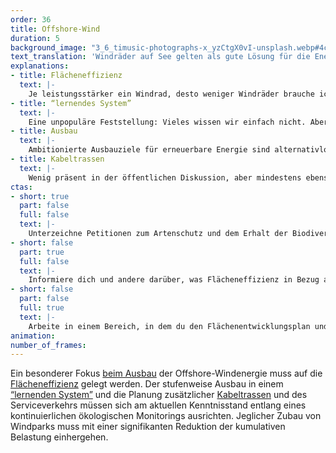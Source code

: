 ```yaml
---
order: 36
title: Offshore-Wind
duration: 5
background_image: "3_6_timusic-photographs-x_yzCtgX0vI-unsplash.webp#4cd4ff"
text_translation: 'Windräder auf See gelten als gute Lösung für die Energie der Zukunft. Allerdings nur, wenn sie nicht mehr zerstören, als sie retten. Der Schaden, den sie im Meer anrichten, ließe sich mit innovativer Technik abmildern: die Gründungen könnten leiser werden, die Unmengen an Kabel, die den Strom an Land bringen, behutsam durchs Watt verlegt, und bei Massenvogelzügen könnte man die Dinger einfach automatisch abschalten.'
explanations:
- title: Flächeneffizienz
  text: |-
    Je leistungsstärker ein Windrad, desto weniger Windräder brauche ich, um die gesetzten Ausbauziele zu erreichen, und desto weniger Fläche muss ich dafür im Meer besetzen, die man eigentlich besser in Ruhe lassen sollte. 2020 neu installierte Offshore-Windräder <span class="sidenote"><cite class="icon-link_external"><a href="https://windeurope.org/intelligence-platform/product/offshore-wind-in-europe-key-trends-and-statistics-2020/" target="_blank" rel="noopener">"Offshore wind in Europe - key trends and statistics 2020" / WindEurope</a></cite><span>hatten</span></span> eine durchschnittliche Kapazität von 8 Megawatt, vier Jahre später sind die ersten Turbinen mit 16 Megawatt Leistung <span class="sidenote"><cite class="icon-link_external"><a href="https://www.erneuerbareenergien.de/technologie/offshore-wind/videos-die-groessten-windturbinen-der-welt" target="_blank" rel="noopener">"Die größten Windturbinen der Welt" / Erneuerbare Energien</a></cite><span>marktreif</span></span> und damit ist das Ende der Fahnenstange noch nicht erreicht. Die knapp 4400 Turbinen in dieser Größenordnung, die wir für das <span class="sidenote"><cite class="icon-link_external"><a href="https://de.statista.com/statistik/daten/studie/1331477/umfrage/ziele-des-deutschen-ausbaus-von-offshore-windenergie/" target="_blank" rel="noopener">"Ziele des deutschen Ausbaus von Offshore-Windenergie 2023 bis 2045" / Statista</a></cite><span>bis 2045 gesetzte Ausbauziel</span></span> von 70 Gigawatt bräuchten, sind immer noch viel mehr, <span class="expander"><span class="trigger">als für die Meere gut sind,</span><span class="info">das wären ca. 4400 weniger</span></span> aber immerhin ist das nur etwas mehr als ein Drittel der 12.700 Anlagen, die wir benötigen würden, wenn wir von der heutigen Durchschnittsleistung von <span class="sidenote"><cite class="icon-link_external"><a href="https://energy-charts.info/charts/installed_power/chart.htm?l=de&c=DE&legendItems=cya&year=2023" target="_blank" rel="noopener">Zahlen von 2023: Offshore-Gesamtkapazität 8,5 GW (EnergyCharts) geteilt durch 1566 Anlagen (Statista)</a></cite><span>5,5 Megawatt</span></span> pro aktiver Anlage ausgingen. Und: knapp <span class="sidenote"><cite class="icon-link_external"><a href="https://de.statista.com/statistik/daten/studie/270856/umfrage/installierte-windenergieleistung-auf-see-in-deutschland/" target="_blank" rel="noopener">"Anzahl der Offshore-Windenergieanlagen* in Deutschland in den Jahren 2013 bis 2023" / Statista</a></cite><span>1600</span></span> haben wir schon, für die wir keine neuen Flächen in Beschlag nehmen müssten, wenn wir sie nach und nach durch leistungsstärkere Versionen <span class="sidenote"><cite class="icon-link_external"><a href="https://de.wikipedia.org/wiki/Repowering" target="_blank" rel="noopener">"Repowering" / Wikipedia</a></cite><span>ersetzen</span></span>.
- title: “lernendes System”
  text: |-
    Eine unpopuläre Feststellung: Vieles wissen wir einfach nicht. Aber zum Glück werden wir einiges davon noch lernen. Das gilt immer und überall, aber hier insbesondere für die ökologischen Auswirkungen von Offshore-Vorhaben, die für jeden spezifischen Standort und in der Summe genau geprüft, <span class="sidenote"><cite class="icon-link_external"><a href="https://arc.net/l/quote/sfsrheog" target="_blank" rel="noopener">HOVER "Gründlich ist schneller" / Örsted EnergieWinde</a></cite><span>beobachtet und erforscht werden müssen</span></span>. Dafür braucht es Monitoring-Systeme, die nicht einfach einmal aufgesetzt und dann genau so weiterbetrieben werden, sondern solche, die sich beständig am neu Gelernten aus Praxis und Wissenschaft re-orientieren, damit der Kurs projektübergreifend immer wieder in die ökologischst mögliche Richtung korrigiert werden kann.
- title: Ausbau
  text: |-
    Ambitionierte Ausbauziele für erneuerbare Energie sind alternativlos. Ein massiver Ausbau der Offshore-Windenergie ist beim derzeitigen Stand alternativer Energien alternativlos. Eine <span class="sidenote"><cite class="icon-link_external"><a href="https://www.nabu.de/natur-und-landschaft/meere/meeresschutzgebiete/nord-und-ostsee/27787.html" target="_blank" rel="noopener">"Marine Raumordnung in Nord- und Ostsee" / NABU</a></cite><span>Meeresraumordnung,</span></span> die Windparks gerne in Meeresschutzgebiete quetscht, um bestehende Nutzungen zum Beispiel durch Schifffahrt oder Sandabbau nicht zu beeinträchtigen, ist es <span class="sidenote"><cite class="icon-link_external"><a href="https://www.nabu.de/natur-und-landschaft/meere/offshore-windparks/33162.html" target="_blank" rel="noopener">"Wie gelingt der Offshore-Ausbau naturverträglich?" / NABU</a></cite><span>nicht.</span></span>
- title: Kabeltrassen
  text: |-
    Wenig präsent in der öffentlichen Diskussion, aber mindestens ebenso zentral und unter Umständen noch invasiver als die Windräder selbst sind die Kabeltrassen, die verlegt werden sollen, um den Strom <span class="expander"><span class="trigger">an Land zu schaffen. </span><span class="info">zum Beispiel <a href="https://www.bund-niedersachsen.de/themen/mensch-umwelt/klima-und-energie/windenergie/offshore/" target="_blank">mitten</a> durchs UNESCO-Weltkulturerbe Wattenmeer</span></span>Geplant sind solcher Vorhaben sehr viele - spätestens seit der dritten Novelle des Windenergie-auf-See-Gesetzes, die das Ausbauziel <span class="expander"><span class="trigger">für Offshore-Windenergie</span><span class="info">von zuvor 40 Gigawatt bis 2040</span></span> auf 70 Gigawatt bis 2045 <span class="sidenote"><cite class="icon-link_external"><a href="https://www.nabu.de/natur-und-landschaft/meere/offshore-windparks/28209.html" target="_blank" rel="noopener">"Naturverträgliche Energiewende auf See in Gefahr" / NABU</a></cite><span>erhöht </span></span>hat.
ctas:
- short: true
  part: false
  full: false
  text: |-
    Unterzeichne Petitionen zum Artenschutz und dem Erhalt der Biodiversität, um den Guten Umweltzustand <a href="https://act.greenpeace.de/meeresschutzgebiete-jetzt" target="_blank">GES) der Meere zu erreichen trotz Offshore-Vorhaben, zum Beispiel diese (hier</a>.
- short: false
  part: true
  full: false
  text: |-
    Informiere dich und andere darüber, was Flächeneffizienz in Bezug auf Offshore-Windparks bedeutet, und warum sie wichtig ist, zum Beispiel <a href="https://www.nabu.de/natur-und-landschaft/meere/offshore-windparks/33162.html" target="_blank">hier</a>
- short: false
  part: false
  full: true
  text: |-
    Arbeite in einem Bereich, in dem du den Flächenentwicklungsplan und die Flächeneffizienz beeinflussen kannst, zum Beispiel <a href="https://www.bsh.de/DE/Das_BSH/BSH_als_Arbeitgeber/Stellenangebote/stellenangebote_node.html" target="_blank">hier</a>.
animation:
number_of_frames:
---
```

Ein besonderer Fokus [beim Ausbau](# "Ausbau") der Offshore-Windenergie muss auf die [Flächeneffizienz](# "Flächeneffizienz") gelegt werden. Der stufenweise Ausbau in einem [“lernenden System”](# "“lernendes System”") und die Planung zusätzlicher [Kabeltrassen](# "Kabeltrassen") und des Serviceverkehrs müssen sich am aktuellen Kenntnisstand entlang eines kontinuierlichen ökologischen Monitorings ausrichten. Jeglicher Zubau von Windparks muss mit einer signifikanten Reduktion der kumulativen Belastung einhergehen.
